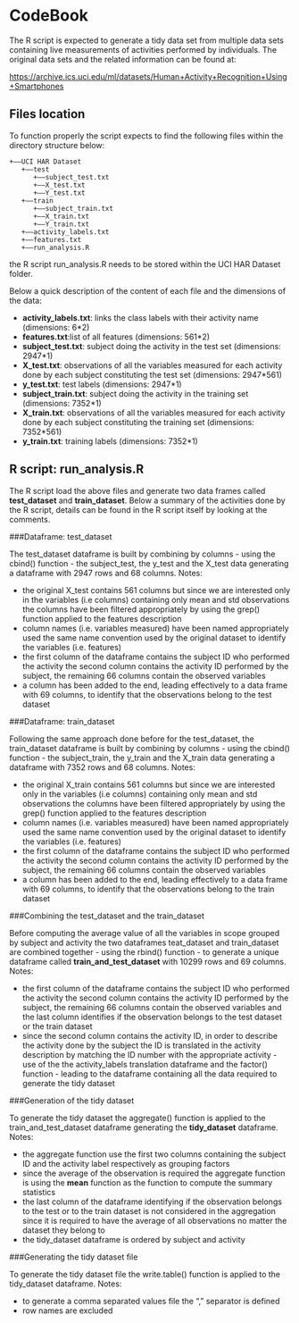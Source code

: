 # CodeBook

The R script is expected to generate a tidy data set from multiple data sets containing live measurements of activities performed by individuals. The original data sets and the related information can be found at:

https://archive.ics.uci.edu/ml/datasets/Human+Activity+Recognition+Using+Smartphones


## Files location

To function properly the script expects to find the following files within the directory structure below:

```
+——UCI HAR Dataset
   +——test
      +——subject_test.txt
      +——X_test.txt
      +——Y_test.txt
   +——train
      +——subject_train.txt
      +——X_train.txt
      +——Y_train.txt  
   +——activity_labels.txt
   +——features.txt
   +——run_analysis.R 
```

the R script run_analysis.R needs to be stored within the UCI HAR Dataset folder. 

Below a quick description of the content of each file and the dimensions of the data:

* **activity_labels.txt**: links the class labels with their activity name (dimensions: 6*2)
* **features.txt**:list of all features (dimensions: 561*2)
* **subject_test.txt**: subject doing the activity in the test set (dimensions: 2947*1)
* **X_test.txt**: observations of all the variables measured for each activity done by each subject constituting the test set (dimensions: 2947*561)
* **y_test.txt**: test labels (dimensions: 2947*1)
* **subject_train.txt**: subject doing the activity in the training set (dimensions: 7352*1)
* **X_train.txt**: observations of all the variables measured for each activity done by each subject constituting the training set (dimensions: 7352*561)
* **y_train.txt**: training labels (dimensions: 7352*1)

## R script: run_analysis.R

The R script load the above files and generate two data frames called **test_dataset** and  **train_dataset**. Below a summary of the activities done by the R script, details can be found in the R script itself by looking at the comments.

###Dataframe: test_dataset

The test_dataset dataframe is built by combining by columns - using the cbind() function - the subject_test, the y_test and the X_test data generating a dataframe with 2947 rows and 68 columns. Notes:
* the original X_test contains 561 columns but since we are interested only in the variables (i.e columns) containing only mean and std observations the columns have been filtered appropriately by using the grep() function applied to the features description
* column names (i.e. variables measured) have been named appropriately used the same name convention used by the original dataset to identify the variables (i.e. features)
* the first column of the dataframe contains the subject ID who performed the activity the second column contains the activity ID performed by the subject, the remaining 66 columns contain the observed variables 
* a column has been added to the end, leading effectively to a data frame with 69 columns, to identify that the observations belong to the test dataset

###Dataframe: train_dataset

Following the same approach done before for the test_dataset, the train_dataset dataframe is built by combining by columns - using the cbind() function - the subject_train, the y_train and the X_train data generating a dataframe with 7352 rows and 68 columns. Notes:
* the original X_train contains 561 columns but since we are interested only in the variables (i.e columns) containing only mean and std observations the columns have been filtered appropriately by using the grep() function applied to the features description
* column names (i.e. variables measured) have been named appropriately used the same name convention used by the original dataset to identify the variables (i.e. features)
* the first column of the dataframe contains the subject ID who performed the activity the second column contains the activity ID performed by the subject, the remaining 66 columns contain the observed variables 
* a column has been added to the end, leading effectively to a data frame with 69 columns, to identify that the observations belong to the train dataset

###Combining the test_dataset and the train_dataset

Before computing the average value of all the variables in scope grouped by subject and activity the two dataframes teat_dataset and train_dataset are combined together  - using the rbind() function - to generate a unique dataframe called **train_and_test_dataset** with 10299 rows and 69 columns. Notes:
* the first column of the dataframe contains the subject ID who performed the activity the second column contains the activity ID performed by the subject, the remaining 66 columns contain the observed variables and the last column identifies if the observation belongs to the test dataset or the train dataset
* since the second column contains the activity ID, in order to describe the activity done by the subject the ID is translated in the activity description by matching the ID number with the appropriate activity - use of the the activity_labels translation dataframe and the factor() function - leading to the dataframe containing all the data required to generate the tidy dataset 

###Generation of the tidy dataset 

To generate the tidy dataset the aggregate() function is applied to the train_and_test_dataset dataframe generating the **tidy_dataset** dataframe. Notes:
* the aggregate function use the first two columns containing the subject ID and the activity label respectively as grouping factors
* since the average of the observation is required the aggregate function is using the **mean** function as the function to compute the summary statistics
* the last column of the dataframe identifying if the observation belongs to the test or to the train dataset is not considered in the aggregation since it is required to have the average of all observations no matter the dataset they belong to 
* the tidy_dataset dataframe is ordered by subject and activity


###Generating the tidy dataset file

To generate the tidy dataset file the write.table() function is applied to the tidy_dataset dataframe. Notes:
* to generate a comma separated values file the “,” separator is defined
* row names are excluded